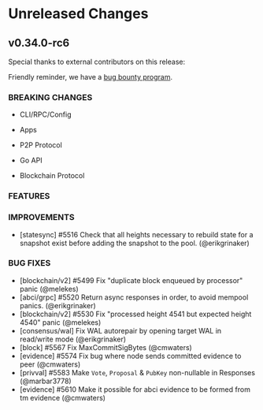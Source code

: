 # Unreleased Changes

## v0.34.0-rc6

Special thanks to external contributors on this release:

Friendly reminder, we have a [bug bounty program](https://hackerone.com/tendermint).

### BREAKING CHANGES

- CLI/RPC/Config

- Apps

- P2P Protocol

- Go API

- Blockchain Protocol

### FEATURES

### IMPROVEMENTS

- [statesync] \#5516 Check that all heights necessary to rebuild state for a snapshot exist before adding the snapshot to the pool. (@erikgrinaker)

### BUG FIXES

- [blockchain/v2] \#5499 Fix "duplicate block enqueued by processor" panic (@melekes)
- [abci/grpc] \#5520 Return async responses in order, to avoid mempool panics. (@erikgrinaker)
- [blockchain/v2] \#5530 Fix "processed height 4541 but expected height 4540" panic (@melekes)
- [consensus/wal] Fix WAL autorepair by opening target WAL in read/write mode (@erikgrinaker)
- [block] \#5567 Fix MaxCommitSigBytes (@cmwaters)
- [evidence] \#5574 Fix bug where node sends committed evidence to peer (@cmwaters)
- [privval] \#5583 Make `Vote`, `Proposal` & `PubKey` non-nullable in Responses (@marbar3778)
- [evidence] \#5610 Make it possible for abci evidence to be formed from tm evidence (@cmwaters)
